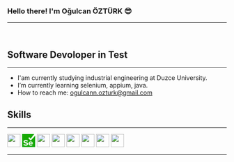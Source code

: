 ### Hello there! I'm Oğulcan ÖZTÜRK :sunglasses:
---
<br />

## Software Devoloper in Test
---
-  I'am currently studying industrial engineering at Duzce University.
-  I’m currently learning selenium, appium, java.
-  How to reach me: ogulcann.ozturk@gmail.com

## Skills
---


<img src= "https://camo.githubusercontent.com/b91ddb8e45652164fdb949ecaef6ec63e6653694f64e39e12b4c1efbf8b9f290/68747470733a2f2f313030306c6f676f732e6e65742f77702d636f6e74656e742f75706c6f6164732f323032302f30392f4a6176612d456d626c656d2d3230343878313238302e6a7067" width ="30" height ="30"> <img src= "https://raw.githubusercontent.com/github/explore/5b3600551e122a3277c2c5368af2ad5725ffa9a1/topics/selenium/selenium.png" width ="30" height ="30"> <img src= "https://camo.githubusercontent.com/d419f460d85cd64d7782f3c93049b7c94a60980f35ddf2c8c3f16f9465f0e226/68747470733a2f2f6c6f676f77696b692e6e65742f75706c6f6164732f6c6f676f2f612f61707069756d2e737667" width ="30" height ="30"> <img src= "https://camo.githubusercontent.com/3b71c0d7231914511a60544f239f745710fc19573e65ce3566ecac9b09f0deb4/68747470733a2f2f626c6f672e6a6574627261696e732e636f6d2f77702d636f6e74656e742f75706c6f6164732f323031392f30382f6c6f676f2e706e67" width ="30" height ="30"> <img src= "https://camo.githubusercontent.com/44253c95d179c7ade879ac1c9b1a7c40e41ee7ecb2e1f62104d2e46dd8092191/68747470733a2f2f6d7977697368626f6172642e636f6d2f7468756d62732f776973682f6b2f712f6a2f3130323078305f7469797962756e66657161786b6d74675f6a70675f346663322e6a7067" width ="30" height ="30"> <img src= "https://camo.githubusercontent.com/b9449fbfd8dcb414433e758526d8327546a13b068c7351dc097e00ffe80d8756/68747470733a2f2f6d69726f2e6d656469756d2e636f6d2f6d61782f3633312f312a7656466c4866666574366b63443463424e6f67567a512e706e67" width ="30" height ="30"> <img src= "https://camo.githubusercontent.com/2c0cbabd8eed88cf043f2de3023b107eb81db98686455feb83522a8c59b45465/68747470733a2f2f617661746172732e6d64732e79616e6465782e6e65742f693f69643d65343430346264343732363632363039326539313262356363643961396639372d343332323137382d696d616765732d7468756d6273266e3d3133" width ="30" height ="30"> <img src= "https://camo.githubusercontent.com/9181a9ee12ad02dca13694bb617073b744698768043f775dc94631b6a97a4645/68747470733a2f2f6d69726f2e6d656469756d2e636f6d2f6d61782f313430302f312a644f5a3259455570504f78694e47564d71362d4b5f672e6a706567" width ="30" height ="30">





---
